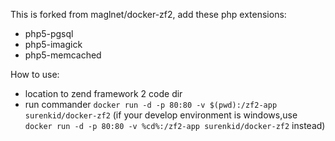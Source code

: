 This is forked from maglnet/docker-zf2, add these php extensions:

- php5-pgsql
- php5-imagick
- php5-memcached

How to use:
* location to zend framework 2 code dir
* run commander `docker run -d -p 80:80 -v $(pwd):/zf2-app surenkid/docker-zf2` (if your develop environment is windows,use `docker run -d -p 80:80 -v %cd%:/zf2-app surenkid/docker-zf2` instead)
